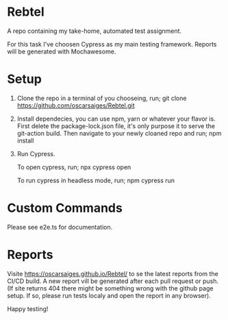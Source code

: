 # Rebtel
A repo containing my take-home, automated test assignment.

For this task I've choosen Cypress as my main testing framework.
Reports will be generated with Mochawesome.

# Setup
1. Clone the repo in a terminal of you chooseing, run; 
    git clone https://github.com/oscarsaiges/Rebtel.git

2. Install dependecies, you can use npm, yarn or whatever your flavor is.
   First delete the package-lock.json file, it's only purpose it to serve the git-action build. 
   Then navigate to your newly cloaned repo and run;
    npm install
    
3. Run Cypress. 

   To open cypress, run;
   npx cypress open

   To run cypress in headless mode, run; 
   npm cypress run

# Custom Commands
  Please see e2e.ts for documentation.

# Reports
  Visite https://oscarsaiges.github.io/Rebtel/ 
  to se the latest reports from the CI/CD build.
  A new report vill be generated after each pull request or push.
  (If site returns 404 there might be something wrong with the github page setup. If so, please run tests localy and open the report in any browser).

Happy testing!
